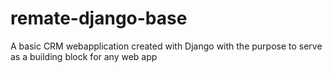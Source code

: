 # remate-django-base
A basic CRM webapplication created with Django with the purpose to serve as a building block for any web app
